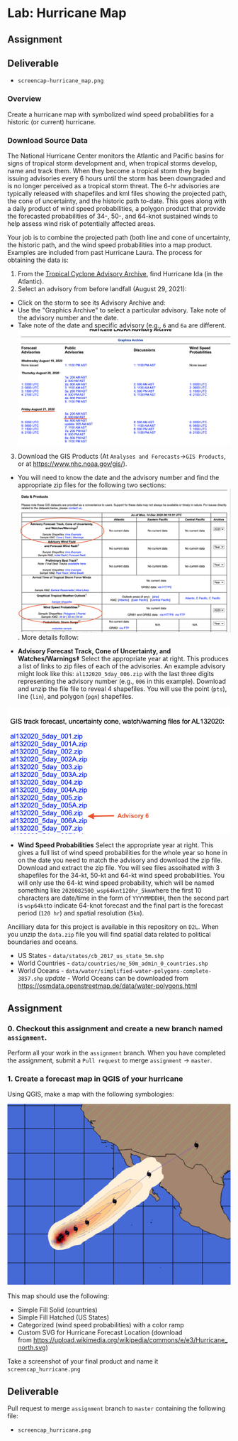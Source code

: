 # Lab: Hurricane Map
## Assignment

## Deliverable
- `screencap-hurricane_map.png`

### Overview
Create a hurricane map with symbolized wind speed probabilities for a historic (or current) hurricane.

### Download Source Data
The National Hurricane Center monitors the Atlantic and Pacific basins for signs of tropical storm development and, when tropical storms develop, name and track them. When they become a tropical storm they begin issuing advisories every 6 hours until the storm has been downgraded and is no longer perceived as a tropical storm threat. The 6-hr advisories are typically released with shapefiles and kml files showing the projected path, the cone of uncertainty, and the historic path to-date. This goes along with a daily product of wind speed probabilities, a polygon product that provide the forecasted probabilities of 34-, 50-, and 64-knot sustained winds to help assess wind risk of potentially affected areas.

Your job is to combine the projected path (both line and cone of uncertainty, the historic path, and the wind speed probabilities into a map product. Examples are included from past Hurricane Laura. The process for obtaining the data is:

1) From the [Tropical Cyclone Advisory Archive](https://www.nhc.noaa.gov/archive/2021/), find Hurricane Ida (in the Atlantic).
2) Select an advisory from before landfall (August 29, 2021):
  - Click on the storm to see its Advisory Archive and:
  - Use the "Graphics Archive" to select a particular advisory. Take note of the advisory number and the date.
  - Take note of the date and specific advisory (e.g., `6` and `6a` are different.
![hurricane_laura_forecast_advisories.png](hurricane_laura_forecast_advisories.png)
3) Download the GIS Products (At `Analyses and Forecasts`->`GIS Products`, or at https://www.nhc.noaa.gov/gis/).
  - You will need to know the date and the advisory number and find the appropriate zip files for the following two sections:
  ![hurricane_gis_products.png](hurricane_gis_products.png). More details follow:
  
  - **Advisory Forecast Track, Cone of Uncertainty, and Watches/Warnings‡** Select the appropriate year at right. This produces a list of links to zip files of each of the advisories. An example advisory might look like this: `al132020_5day_006.zip` with the last three digits representing the advisory number (e.g., `006` in this example). Download and unzip the file file to reveal 4 shapefiles. You will use the point (`pts`), line (`lin`), and polygon (`pgn`) shapefiles.
  
 ![hurricane_laura_advisory_archive.png](hurricane_laura_advisory_archive.png)
 - **Wind Speed Probabilities** Select the appropriate year at right. This gives a full list of wind speed probabilities for the whole year so hone in on the date you need to match the advisory and download the zip file. Download and extract the zip file. You will see files assoihated with 3 shapefiles for the 34-kt, 50-kt and 64-kt wind speed probabilities. You will only use the 64-kt wind speed probability, which will be named something like `2020082500_wsp64knt120hr_5km`where the first 10 characters are date/time in the form of `YYYYMMDDHH`, then the second part is `wsp64kt`to indicate 64-knot forecast and the final part is the forecast period (`120 hr`) and spatial resolution (`5km`).
 
  
Ancilliary data for this project is available in this repository on `D2L`. When you unzip the `data.zip` file you will find spatial data related to political boundaries and oceans.

- US States - `data/states/cb_2017_us_state_5m.shp`
- World Countries - `data/countries/ne_50m_admin_0_countries.shp`
- World Oceans - `data/water/simplified-water-polygons-complete-3857.shp`
_update_ - World Oceans can be downloaded from https://osmdata.openstreetmap.de/data/water-polygons.html

## Assignment


### 0. Checkout this assignment and create a new branch named `assignment`.
Perform all your work in the `assignment` branch. When you have completed the assignment, submit a `Pull request` to merge `assignment` -> `master`.

### 1. Create a forecast map in QGIS of your hurricane
Using QGIS, make a map with the following symbologies:

![Figure 1](hurricane_sergio_map.png)

This map should use the following:

- Simple Fill Solid (countries)
- Simple Fill Hatched (US States)
- Categorized (wind speed probabilities) with a color ramp
- Custom SVG for Hurricane Forecast Location (download from https://upload.wikimedia.org/wikipedia/commons/e/e3/Hurricane_north.svg)

Take a screenshot of your final product and name it `screencap_hurricane.png`

## Deliverable
Pull request to merge `assignment` branch to `master` containing the following file:
- `screencap_hurricane.png`
